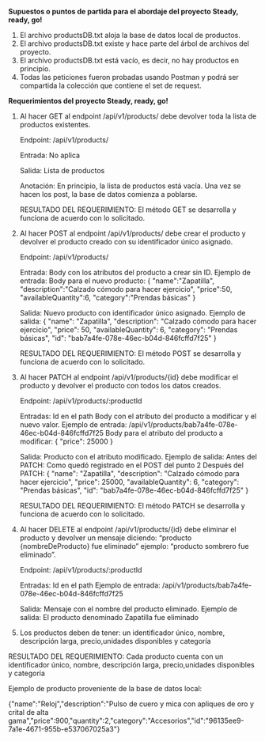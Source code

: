 **Supuestos o puntos de partida para el abordaje del proyecto Steady, ready, go!**

1. El archivo productsDB.txt aloja la base de datos local de productos.
2. El archivo productsDB.txt existe y hace parte del árbol de archivos del proyecto.
3. El archivo productsDB.txt está vacío, es decir, no hay productos en principio.
4. Todas las peticiones fueron probadas usando Postman y podrá ser compartida la colección que contiene el set de request.

**Requerimientos del proyecto Steady, ready, go!**

1. Al hacer GET al endpoint /api/v1/products/ debe devolver toda la lista de productos
   existentes.

   Endpoint: /api/v1/products/

   Entrada: No aplica

   Salida: Lista de productos

   Anotación: En principio, la lista de productos está vacía. Una vez se hacen los post, la base de datos comienza a poblarse.

   RESULTADO DEL REQUERIMIENTO: El método GET se desarrolla y funciona de acuerdo con lo solicitado.

2. Al hacer POST al endpoint /api/v1/products/ debe crear el producto y devolver el producto
   creado con su identificador único asignado.

   Endpoint: /api/v1/products/

   Entrada: Body con los atributos del producto a crear sin ID.
   Ejemplo de entrada:
   Body para el nuevo producto:
   {
   "name":"Zapatilla",
   "description":"Calzado cómodo para hacer ejercicio",
   "price":50,
   "availableQuantity":6,
   "category":"Prendas básicas"
   }

   Salida: Nuevo producto con identificador único asignado.
   Ejemplo de salida:
   {
   "name": "Zapatilla",
   "description": "Calzado cómodo para hacer ejercicio",
   "price": 50,
   "availableQuantity": 6,
   "category": "Prendas básicas",
   "id": "bab7a4fe-078e-46ec-b04d-846fcffd7f25"
   }

   RESULTADO DEL REQUERIMIENTO: El método POST se desarrolla y funciona de acuerdo con lo solicitado.

3. Al hacer PATCH al endpoint /api/v1/products/{id} debe modificar el producto y devolver el
   producto con todos los datos creados.

   Endpoint: /api/v1/products/:productId

   Entradas:
   Id en el path
   Body con el atributo del producto a modificar y el nuevo valor.
   Ejemplo de entrada:
   /api/v1/products/bab7a4fe-078e-46ec-b04d-846fcffd7f25
   Body para el atributo del producto a modificar:
   {
   "price": 25000
   }

   Salida: Producto con el atributo modificado.
   Ejemplo de salida:
   Antes del PATCH:
   Como quedó registrado en el POST del punto 2
   Después del PATCH:
   {
   "name": "Zapatilla",
   "description": "Calzado cómodo para hacer ejercicio",
   "price": 25000,
   "availableQuantity": 6,
   "category": "Prendas básicas",
   "id": "bab7a4fe-078e-46ec-b04d-846fcffd7f25"
   }

   RESULTADO DEL REQUERIMIENTO: El método PATCH se desarrolla y funciona de acuerdo con lo solicitado.

4. Al hacer DELETE al endpoint /api/v1/products/{id} debe eliminar el producto y devolver un
   mensaje diciendo: “producto {nombreDeProducto} fue eliminado” ejemplo: “producto sombrero fue
   eliminado”.

   Endpoint: /api/v1/products/:productId

   Entradas:
   Id en el path
   Ejemplo de entrada:
   /api/v1/products/bab7a4fe-078e-46ec-b04d-846fcffd7f25

   Salida: Mensaje con el nombre del producto eliminado.
   Ejemplo de salida:
   El producto denominado Zapatilla fue eliminado

5. Los productos deben de tener: un identificador único, nombre, descripción larga, precio,unidades disponibles y categoría

RESULTADO DEL REQUERIMIENTO: Cada producto cuenta con un identificador único, nombre, descripción larga, precio,unidades disponibles y categoría

Ejemplo de producto proveniente de la base de datos local:

{"name":"Reloj","description":"Pulso de cuero y mica con apliques de oro y crital de alta gama","price":900,"quantity":2,"category":"Accesorios","id":"96135ee9-7a1e-4671-955b-e537067025a3"}
